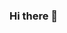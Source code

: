### Hi there 👋

<!--
**jjhlove04/jjhlove04** is a ✨ _special_ ✨ repository because its `README.md` (this file) appears on your GitHub profile.
<a href="https://jinhyocoding.tistory.com/" target="_blank"><img src="https://img.shields.io/badge/C Sharp/239120?style=for-the-badge&logo=C Sharp&logoColor=Green"/></a>
-->
